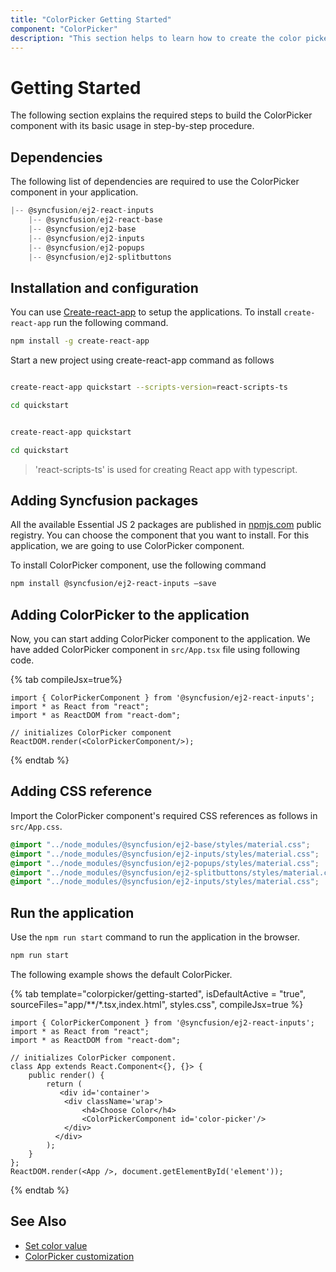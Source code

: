 ```yaml
---
title: "ColorPicker Getting Started"
component: "ColorPicker"
description: "This section helps to learn how to create the color picker in React application with its basic features in step-by-step procedure."
---
```


# Getting Started

The following section explains the required steps to build the
ColorPicker component with its basic usage in step-by-step procedure.

## Dependencies

The following list of dependencies are required to use the ColorPicker component in your application.

```javascript
|-- @syncfusion/ej2-react-inputs
    |-- @syncfusion/ej2-react-base
    |-- @syncfusion/ej2-base
    |-- @syncfusion/ej2-inputs
    |-- @syncfusion/ej2-popups
    |-- @syncfusion/ej2-splitbuttons
```

## Installation and configuration

You can use [Create-react-app](https://github.com/facebookincubator/create-react-app) to setup the applications.
To install `create-react-app` run the following command.

```bash
npm install -g create-react-app
```

Start a new project using create-react-app command as follows

<div class='tsx'>

```bash

create-react-app quickstart --scripts-version=react-scripts-ts

cd quickstart

```

</div>

<div class='jsx'>

```bash

create-react-app quickstart

cd quickstart

```

</div>

> 'react-scripts-ts' is used for creating React app with typescript.

## Adding Syncfusion packages

All the available Essential JS 2 packages are published in [npmjs.com](https://www.npmjs.com/~syncfusionorg) public registry.
You can choose the component that you want to install. For this application, we are going to use ColorPicker component.

To install ColorPicker component, use the following command

```bash
npm install @syncfusion/ej2-react-inputs –save
```

## Adding ColorPicker to the application

Now, you can start adding ColorPicker component to the application. We have added ColorPicker component in
`src/App.tsx` file using following code.

{% tab compileJsx=true%}

```tsx
import { ColorPickerComponent } from '@syncfusion/ej2-react-inputs';
import * as React from "react";
import * as ReactDOM from "react-dom";

// initializes ColorPicker component
ReactDOM.render(<ColorPickerComponent/>);

```

{% endtab %}

## Adding CSS reference

Import the ColorPicker component's required CSS references as follows in `src/App.css`.

```css
@import "../node_modules/@syncfusion/ej2-base/styles/material.css";
@import "../node_modules/@syncfusion/ej2-inputs/styles/material.css";
@import "../node_modules/@syncfusion/ej2-popups/styles/material.css";
@import "../node_modules/@syncfusion/ej2-splitbuttons/styles/material.css";
@import "../node_modules/@syncfusion/ej2-inputs/styles/material.css";
```

## Run the application

Use the `npm run start` command to run the application in the browser.

```cmd
npm run start
```

The following example shows the default ColorPicker.

{% tab template="colorpicker/getting-started", isDefaultActive = "true", sourceFiles="app/**/*.tsx,index.html", styles.css", compileJsx=true %}

```tsx
import { ColorPickerComponent } from '@syncfusion/ej2-react-inputs';
import * as React from "react";
import * as ReactDOM from "react-dom";

// initializes ColorPicker component.
class App extends React.Component<{}, {}> {
    public render() {
        return (
           <div id='container'>
            <div className='wrap'>
                <h4>Choose Color</h4>
                <ColorPickerComponent id='color-picker'/>
            </div>
          </div>
        );
    }
};
ReactDOM.render(<App />, document.getElementById('element'));

```

{% endtab %}

## See Also

* [Set color value](./mode-and-value#color-value)
* [ColorPicker customization](./how-to/customize-colorpicker)